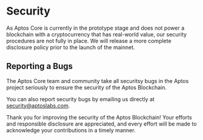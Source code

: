 # Security

As Aptos Core is currently in the prototype stage and does not power a blockchain with a cryptocurrency that has real-world value, our security procedures are not fully in place. We will release a more complete disclosure policy prior to the launch of the mainnet.

## Reporting a Bugs

The Aptos Core team and community take all securitsy bugs in the Aptos project seriously to ensure the security of the Aptos Blockchain.

You can also report security bugs by emailing us directly at security@aptoslabs.com.

Thank you for improving the security of the Aptos Blockchain! Your efforts and responsible disclosure are appreciated, and every effort will be made to acknowledge your contributions in a timely manner.
